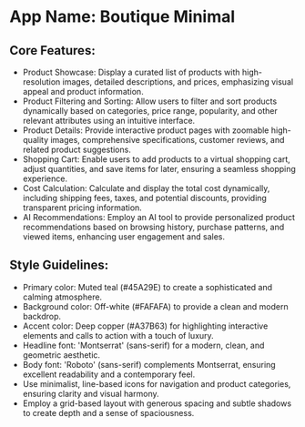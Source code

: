 # **App Name**: Boutique Minimal

## Core Features:

- Product Showcase: Display a curated list of products with high-resolution images, detailed descriptions, and prices, emphasizing visual appeal and product information.
- Product Filtering and Sorting: Allow users to filter and sort products dynamically based on categories, price range, popularity, and other relevant attributes using an intuitive interface.
- Product Details: Provide interactive product pages with zoomable high-quality images, comprehensive specifications, customer reviews, and related product suggestions.
- Shopping Cart: Enable users to add products to a virtual shopping cart, adjust quantities, and save items for later, ensuring a seamless shopping experience.
- Cost Calculation: Calculate and display the total cost dynamically, including shipping fees, taxes, and potential discounts, providing transparent pricing information.
- AI Recommendations: Employ an AI tool to provide personalized product recommendations based on browsing history, purchase patterns, and viewed items, enhancing user engagement and sales.

## Style Guidelines:

- Primary color: Muted teal (#45A29E) to create a sophisticated and calming atmosphere.
- Background color: Off-white (#FAFAFA) to provide a clean and modern backdrop.
- Accent color: Deep copper (#A37B63) for highlighting interactive elements and calls to action with a touch of luxury.
- Headline font: 'Montserrat' (sans-serif) for a modern, clean, and geometric aesthetic.
- Body font: 'Roboto' (sans-serif) complements Montserrat, ensuring excellent readability and a contemporary feel.
- Use minimalist, line-based icons for navigation and product categories, ensuring clarity and visual harmony.
- Employ a grid-based layout with generous spacing and subtle shadows to create depth and a sense of spaciousness.